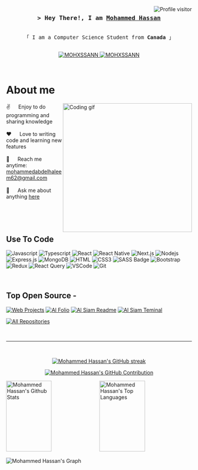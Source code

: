 <!--
<h2 align="center">
  Welcome to Mohammed Hassan's World!
  <img src="https://media.giphy.com/media/hvRJCLFzcasrR4ia7z/giphy.gif" width="28">
</h2>
-->

<!--
<p align="center">
  <a href="https://github.com/MOHXSSANN"><img src="https://readme-typing-svg.herokuapp.com/?lines=Self%20Taught%20Programmer;Front%20End%20Developer;1.5%2B%20years%20of%20coding%20experience;Always%20learning%20new%20things&center=true&width=380&height=45"></a>
</p>

 -->

<a href="https://komarev.com/ghpvc/?username=MOHXSSANN">
  <img align="right" src="https://komarev.com/ghpvc/?username=MOHXSSANN&label=Visitors&color=0e75b6&style=flat" alt="Profile visitor" />
</a>




<!-- Intro  -->
<h3 align="center">
        <samp>&gt; Hey There!, I am
                <b><a target="_blank" href="https://MOHXSSANN.com">Mohammed Hassan</a></b>
        </samp>
</h3>


<p align="center"> 
  <samp>
    <!-- <a href="https://www.google.com/search?q=Al+Siam">「 Google Me 」</a> -->
    <br>
    「 I am a Computer Science Student from <b>Canada</b> 」
    <br>
    <br>
  </samp>
</p>

<p align="center">
 <a href="https://MOHXSSANN.com" target="blank">
  <img src="https://img.shields.io/badge/Website-DC143C?style=for-the-badge&logo=medium&logoColor=white" alt="MOHXSSANN" />
 </a>
 <a href="https://www.linkedin.com/in/mohammed-h-20a63a1a7/" target="_blank">
  <img src="https://img.shields.io/badge/LinkedIn-0077B5?style=for-the-badge&logo=linkedin&logoColor=white" alt="MOHXSSANN"/>
 </a>
 <!-- <a href="https://dev.to/MOHXSSANN" target="_blank">
  <img src="https://img.shields.io/badge/dev.to-0A0A0A?style=for-the-badge&logo=dev.to&logoColor=white" alt="MOHXSSANN" />
 </a> -->
</p>
<br />

<!-- About Section -->
 # About me
 
<p>
 <img align="right" width="350" src="/assets/programmer.gif" alt="Coding gif" />
  
 ✌️ &emsp; Enjoy to do programming and sharing knowledge <br/><br/>
 ❤️ &emsp; Love to writing code and learning new features<br/><br/>
 📧 &emsp; Reach me anytime: mohammedabdelhaleem62@gmail.com<br/><br/>
 💬 &emsp; Ask me about anything [here](https://github.com/MOHXSSANN/MOHXSSANN/issues)

</p>

<br/>
<br/>
<br/>

## Use To Code

![Javascript](https://img.shields.io/badge/Javascript-F0DB4F?style=for-the-badge&labelColor=black&logo=javascript&logoColor=F0DB4F)
![Typescript](https://img.shields.io/badge/Typescript-007acc?style=for-the-badge&labelColor=black&logo=typescript&logoColor=007acc)
![React](https://img.shields.io/badge/-React-61DBFB?style=for-the-badge&labelColor=black&logo=react&logoColor=61DBFB)
![React Native](https://img.shields.io/badge/React_Native-20232A?style=for-the-badge&logo=react&logoColor=61DAFB)
![Next.js](https://img.shields.io/badge/next.js-000000?style=for-the-badge&logo=nextdotjs&logoColor=white)
![Nodejs](https://img.shields.io/badge/Nodejs-3C873A?style=for-the-badge&labelColor=black&logo=node.js&logoColor=3C873A)
![Express.js](https://img.shields.io/badge/Express.js-000000?style=for-the-badge&logo=express&logoColor=white)
![MongoDB](https://img.shields.io/badge/MongoDB-4EA94B?style=for-the-badge&logo=mongodb&logoColor=white)
![HTML](https://img.shields.io/badge/HTML5-E34F26?style=for-the-badge&logo=html5&logoColor=white)
![CSS3](https://img.shields.io/badge/CSS3-1572B6?style=for-the-badge&logo=css3&logoColor=white)
![SASS Badge](https://img.shields.io/badge/Sass-CC6699?style=for-the-badge&logo=sass&logoColor=white)
![Bootstrap](https://img.shields.io/badge/Bootstrap-563D7C?style=for-the-badge&logo=bootstrap&logoColor=white)
![Redux](https://img.shields.io/badge/Redux-593D88?style=for-the-badge&logo=redux&logoColor=white)
![React Query](https://img.shields.io/badge/-React_Query-FF4154?style=for-the-badge&logo=react%20query&logoColor=white)
![VSCode](https://img.shields.io/badge/Visual_Studio-0078d7?style=for-the-badge&logo=visual%20studio&logoColor=white)
![Git](https://img.shields.io/badge/Git-F05032?style=for-the-badge&logo=git&logoColor=white)

<br/>

## Top Open Source -
[![Web Projects](https://github-readme-stats.vercel.app/api/pin/?username=MOHXSSANN&repo=web-projects&border_color=7F3FBF&bg_color=0D1117&title_color=C9D1D9&text_color=8B949E&icon_color=7F3FBF)](https://github.com/MOHXSSANN/web-projects)
[![Al Folio](https://github-readme-stats.vercel.app/api/pin/?username=MOHXSSANN&repo=al-folio&border_color=7F3FBF&bg_color=0D1117&title_color=C9D1D9&text_color=8B949E&icon_color=7F3FBF)](https://github.com/MOHXSSANN/al-folio)
[![Al Siam Readme](https://github-readme-stats.vercel.app/api/pin/?username=MOHXSSANN&repo=MOHXSSANN&border_color=7F3FBF&bg_color=0D1117&title_color=C9D1D9&text_color=8B949E&icon_color=7F3FBF)](https://github.com/MOHXSSANN/MOHXSSANN)
[![Al Siam Teminal](https://github-readme-stats.vercel.app/api/pin/?username=MOHXSSANN&repo=MOHXSSANN.github.io&border_color=7F3FBF&bg_color=0D1117&title_color=C9D1D9&text_color=8B949E&icon_color=7F3FBF)](https://github.com/MOHXSSANN/MOHXSSANN.github.io)

<p align="left">
  <a href="https://github.com/MOHXSSANN?tab=repositories" target="_blank"><img alt="All Repositories" title="All Repositories" src="https://img.shields.io/badge/-All%20Repos-2962FF?style=for-the-badge&logo=koding&logoColor=white"/></a>
</p>

<br/>
<hr/>
<br/>

<p align="center">
  <a href="https://github.com/MOHXSSANN">
    <img src="https://github-readme-streak-stats.herokuapp.com/?user=MOHXSSANN&theme=radical&border=7F3FBF&background=0D1117" alt="Mohammed Hassan's GitHub streak"/>
  </a>
</p>

<p align="center">
  <a href="https://github.com/MOHXSSANN">
    <img src="https://github-profile-summary-cards.vercel.app/api/cards/profile-details?username=MOHXSSANN&theme=radical" alt="Mohammed Hassan's GitHub Contribution"/>
  </a>
</p>

<a> 
    <a href="https://github.com/MOHXSSANN"><img alt="Mohammed Hassan's Github Stats" src="https://denvercoder1-github-readme-stats.vercel.app/api?username=MOHXSSANN&show_icons=true&count_private=true&theme=react&border_color=7F3FBF&bg_color=0D1117&title_color=F85D7F&icon_color=F8D866" height="192px" width="49.5%"/></a>
  <a href="https://github.com/MOHXSSANN"><img alt="Mohammed Hassan's Top Languages" src="https://denvercoder1-github-readme-stats.vercel.app/api/top-langs/?username=MOHXSSANN&langs_count=8&layout=compact&theme=react&border_color=7F3FBF&bg_color=0D1117&title_color=F85D7F&icon_color=F8D866" height="192px" width="49.5%"/></a>
  <br/>
</a>


![Mohammed Hassan's Graph](https://github-readme-activity-graph.vercel.app/graph?username=MOHXSSANN&custom_title=Mohammed%20Hassan's%20GitHub%20Activity%20Graph&bg_color=0D1117&color=7F3FBF&line=7F3FBF&point=7F3FBF&area_color=FFFFFF&title_color=FFFFFF&area=true)
